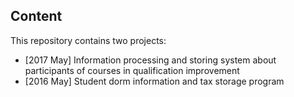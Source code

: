 ## Content

This repository contains two projects:
* [2017 May] Information processing and storing system about participants of courses in qualification improvement
* [2016 May] Student dorm information and tax storage program

